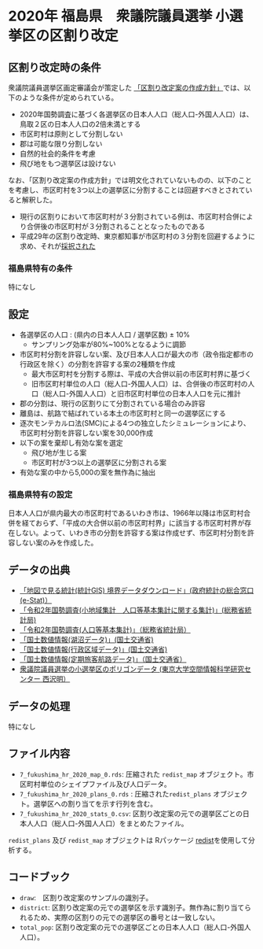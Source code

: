 # 2020年 福島県　衆議院議員選挙 小選挙区の区割り改定

## 区割り改定時の条件
衆議院議員選挙区画定審議会が策定した [「区割り改定案の作成方針」](https://www.soumu.go.jp/main_content/000794997.pdf)では、以下のような条件が定められている。

* 2020年国勢調査に基づく各選挙区の日本人人口（総人口-外国人人口）は、鳥取２区の日本人人口の2倍未満とする
* 市区町村は原則として分割しない
* 郡は可能な限り分割しない
* 自然的社会的条件を考慮
* 飛び地をもつ選挙区は設けない

なお、「区割り改定案の作成方針」では明文化されていないものの、以下のことを考慮し、市区町村を3つ以上の選挙区に分割することは回避すべきとされていると解釈した。

* 現行の区割りにおいて市区町村が３分割されている例は、市区町村合併により合併後の市区町村が３分割されることとなったものである
* 平成29年の区割り改定時、東京都知事が市区町村の３分割を回避するように求め、それが[採択された](https://www.soumu.go.jp/main_content/000761504.pdf)


### 福島県特有の条件 
特になし

## 設定
* 各選挙区の人口 : (県内の日本人人口 / 選挙区数) ± 10%
  * サンプリング効率が80%~100%となるように調節
* 市区町村分割を許容しない案、及び日本人人口が最大の市（政令指定都市の行政区を除く）の分割を許容する案の2種類を作成
  * 最大市区町村を分割する際は、平成の大合併以前の市区町村界に基づく
  * 旧市区町村単位の人口（総人口-外国人人口）は、合併後の市区町村の人口（総人口-外国人人口）と旧市区町村単位の日本人人口を元に推計
* 郡の分割は、現行の区割りにて分割されている場合のみ許容
* 離島は、航路で結ばれている本土の市区町村と同一の選挙区にする
* 逐次モンテカルロ法(SMC)による4つの独立したシミュレーションにより、市区町村分割を許容しない案を30,000作成 
* 以下の案を棄却し有効な案を選定
  * 飛び地が生じる案
  * 市区町村が3つ以上の選挙区に分割される案
* 有効な案の中から5,000の案を無作為に抽出

### 福島県特有の設定
日本人人口が県内最大の市区町村であるいわき市は、1966年以降は市区町村合併を経ておらず、「平成の大合併以前の市区町村界」に該当する市区町村界が存在しない。よって、いわき市の分割を許容する案は作成せず、市区町村分割を許容しない案のみを作成した。

## データの出典
* [「地図で見る統計(統計GIS)  境界データダウンロード」(政府統計の総合窓口(e-Stat)）](https://www.e-stat.go.jp/gis/statmap-search?page=1&type=2&aggregateUnitForBoundary=A&toukeiCode=00200521)
* [「令和2年国勢調査(小地域集計　人口等基本集計に関する集計)」(総務省統計局)](https://www.e-stat.go.jp/stat-search/files?page=1&toukei=00200521&tstat=000001136464&cycle=0&tclass1=000001136472)
* [「令和2年国勢調査(人口等基本集計)」（総務省統計局）](https://www.e-stat.go.jp/stat-search/files?page=1&layout=datalist&toukei=00200521&tstat=000001136464&cycle=0&year=20200&month=24101210&tclass1=000001136466)
* [「国土数値情報(湖沼データ)」(国土交通省)](https://nlftp.mlit.go.jp/ksj/gml/datalist/KsjTmplt-W09-v2_2.html)
* [「国土数値情報(行政区域データ)」(国土交通省)](https://nlftp.mlit.go.jp/ksj/gml/datalist/KsjTmplt-N03-v2_3.html)
* [「国土数値情報(定期旅客航路データ)」（国土交通省）](https://nlftp.mlit.go.jp/ksj/gml/datalist/KsjTmplt-N09.html)
* [衆議院議員選挙の小選挙区のポリゴンデータ (東京大学空間情報科学研究センター 西沢明）](https://home.csis.u-tokyo.ac.jp/~nishizawa/senkyoku/)

## データの処理
特になし

## ファイル内容
* `7_fukushima_hr_2020_map_0.rds`: 圧縮された `redist_map` オブジェクト。市区町村単位のシェイプファイル及び人口データ。
* `7_fukushima_hr_2020_plans_0.rds` :  圧縮された`redist_plans` オブジェクト。選挙区への割り当てを示す行列を含む。
* `7_fukushima_hr_2020_stats_0.csv`: 区割り改定案の元での選挙区ごとの日本人人口（総人口-外国人人口）をまとめたファイル。

`redist_plans` 及び `redist_map` オブジェクトは Rパッケージ [redist](https://alarm-redist.github.io/redist/)を使用して分析する。

## コードブック
* `draw`:　区割り改定案のサンプルの識別子。
* `district`: 区割り改定案の元での選挙区を示す識別子。無作為に割り当てられるため、実際の区割りの元での選挙区の番号とは一致しない。
* `total_pop`: 区割り改定案の元での選挙区ごとの日本人人口（総人口-外国人人口）。
